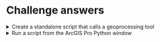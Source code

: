 <head>
  <link rel="stylesheet" href="styles.css">
</head> 

# Challenge answers
<details>
  <summary>Create a standalone script that calls a geoprocessing tool</summary>
  
  * After running the geoprocessing tool, open the history pane
  * Right click the successful run of the tool and select Copy Python command
  * Open any text editor and paste the copied Python snippet
  * Save the file with a .py extension
</details>

<details>
  <summary>Run a script from the ArcGIS Pro Python window</summary>

  * In ArcGIS Pro, open the Python window
  * Right click the prompt and select Load code
  * Navigate to the .py file you saved and select it
  * Press enter to run the script in the Python window
</details>

